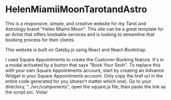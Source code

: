 # HelenMiamiiMoonTarotandAstro

This is a responsive, simple, and creative website for my Tarot and Astrology brand "Helen Miamii Moon". This site can be a great template for an Artist that offers bookable services and is looking to streamline that booking process for their clients.

This website is built on Gatsby.js using React and React-Bootstrap.

I used Square Appointments to create the Customer Booking feature. It's in a modal activated by a button that says "Book Your Sesh". To replace this with your own Square Appointments account, start by creating an Advance Widget in your Square Appointments account. Only copy the href url in the entire code generated for you (doesn't matter which one). Go to your directory, "../src/components", open the square.js file, then paste the link as the script.src. Viola!
